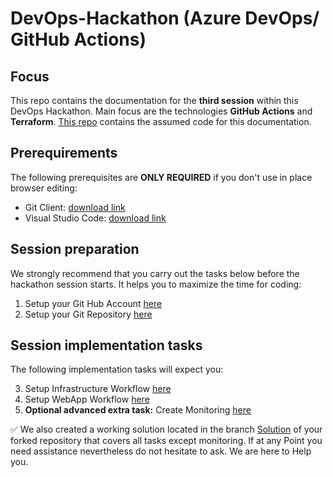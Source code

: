 # DevOps-Hackathon (Azure DevOps/ GitHub Actions)

## Focus

This repo contains the documentation for the **third session** within this DevOps Hackathon. Main focus are the technologies **GitHub Actions** and **Terraform**. [This repo](https://github.com/DevOps-Gilde/S3_Code_GitHubActionsTerraform) contains the assumed code for this documentation.

## Prerequirements

The following prerequisites are **ONLY REQUIRED** if you don't use in place browser editing:
- Git Client: [download link](https://git-scm.com/download/)
- Visual Studio Code: [download link](
https://code.visualstudio.com/download)

## Session preparation

We strongly recommend that you carry out the tasks below before the hackathon session starts. It helps you to maximize the time for coding:

1. Setup your Git Hub Account [here](/01_SetupGitHubAccount.md)<br>
2. Setup your Git Repository [here](/02_SetupGitRepo.md)<br>

## Session implementation tasks

The following implementation tasks will expect you:

3. Setup Infrastructure Workflow [here](/03_SetupInfrastructure.md)
4. Setup WebApp Workflow [here](/04_SetupWebsite.md)
5. **Optional advanced extra task:** Create Monitoring [here](/05_Monitoring.md)

:white_check_mark: We also created a working solution located in the branch [Solution](https://github.com/DevOps-Gilde/S3_Code_GitHubActions/tree/Solution) of your forked repository that covers all tasks except monitoring. 
If at any Point you need assistance nevertheless do not hesitate to ask. We are here to Help you.
